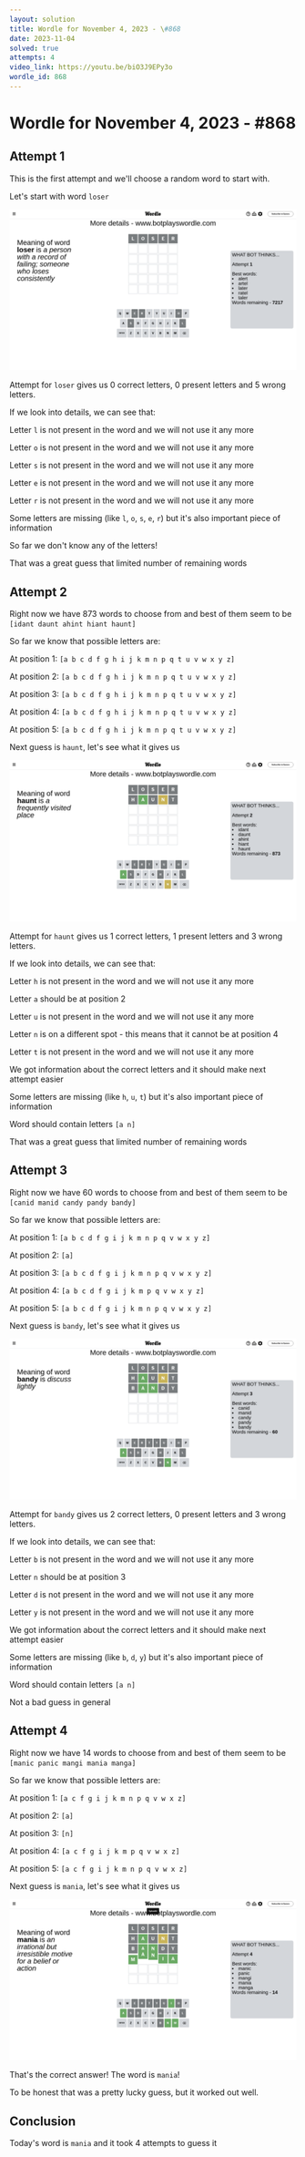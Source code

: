 ```yaml
---
layout: solution
title: Wordle for November 4, 2023 - \#868
date: 2023-11-04
solved: true
attempts: 4
video_link: https://youtu.be/biO3J9EPy3o
wordle_id: 868
---
```


# Wordle for November 4, 2023 - \#868

## Attempt 1

This is the first attempt and we'll choose a random word to start with.

Let's start with word `loser`

![Attempt 1](2023-11-04/attempt-1.png)

Attempt for `loser` gives us 0 correct letters, 0 present letters and 5 wrong letters.

If we look into details, we can see that:

Letter `l` is not present in the word and we will not use it any more

Letter `o` is not present in the word and we will not use it any more

Letter `s` is not present in the word and we will not use it any more

Letter `e` is not present in the word and we will not use it any more

Letter `r` is not present in the word and we will not use it any more

Some letters are missing (like `l`, `o`, `s`, `e`, `r`) but it's also important piece of information

So far we don't know any of the letters!

That was a great guess that limited number of remaining words



## Attempt 2

Right now we have 873 words to choose from and best of them seem to be `[idant daunt ahint hiant haunt]`

So far we know that possible letters are:

At position 1: `[a b c d f g h i j k m n p q t u v w x y z]`

At position 2: `[a b c d f g h i j k m n p q t u v w x y z]`

At position 3: `[a b c d f g h i j k m n p q t u v w x y z]`

At position 4: `[a b c d f g h i j k m n p q t u v w x y z]`

At position 5: `[a b c d f g h i j k m n p q t u v w x y z]`

Next guess is `haunt`, let's see what it gives us

![Attempt 2](2023-11-04/attempt-2.png)

Attempt for `haunt` gives us 1 correct letters, 1 present letters and 3 wrong letters.

If we look into details, we can see that:

Letter `h` is not present in the word and we will not use it any more

Letter `a` should be at position 2

Letter `u` is not present in the word and we will not use it any more

Letter `n` is on a different spot - this means that it cannot be at position 4

Letter `t` is not present in the word and we will not use it any more

We got information about the correct letters and it should make next attempt easier

Some letters are missing (like `h`, `u`, `t`) but it's also important piece of information

Word should contain letters `[a n]`

That was a great guess that limited number of remaining words



## Attempt 3

Right now we have 60 words to choose from and best of them seem to be `[canid manid candy pandy bandy]`

So far we know that possible letters are:

At position 1: `[a b c d f g i j k m n p q v w x y z]`

At position 2: `[a]`

At position 3: `[a b c d f g i j k m n p q v w x y z]`

At position 4: `[a b c d f g i j k m p q v w x y z]`

At position 5: `[a b c d f g i j k m n p q v w x y z]`

Next guess is `bandy`, let's see what it gives us

![Attempt 3](2023-11-04/attempt-3.png)

Attempt for `bandy` gives us 2 correct letters, 0 present letters and 3 wrong letters.

If we look into details, we can see that:

Letter `b` is not present in the word and we will not use it any more

Letter `n` should be at position 3

Letter `d` is not present in the word and we will not use it any more

Letter `y` is not present in the word and we will not use it any more

We got information about the correct letters and it should make next attempt easier

Some letters are missing (like `b`, `d`, `y`) but it's also important piece of information

Word should contain letters `[a n]`

Not a bad guess in general



## Attempt 4

Right now we have 14 words to choose from and best of them seem to be `[manic panic mangi mania manga]`

So far we know that possible letters are:

At position 1: `[a c f g i j k m n p q v w x z]`

At position 2: `[a]`

At position 3: `[n]`

At position 4: `[a c f g i j k m p q v w x z]`

At position 5: `[a c f g i j k m n p q v w x z]`

Next guess is `mania`, let's see what it gives us

![Attempt 4](2023-11-04/attempt-4.png)

That's the correct answer! The word is `mania`!

To be honest that was a pretty lucky guess, but it worked out well.

## Conclusion

Today's word is `mania` and it took 4 attempts to guess it

